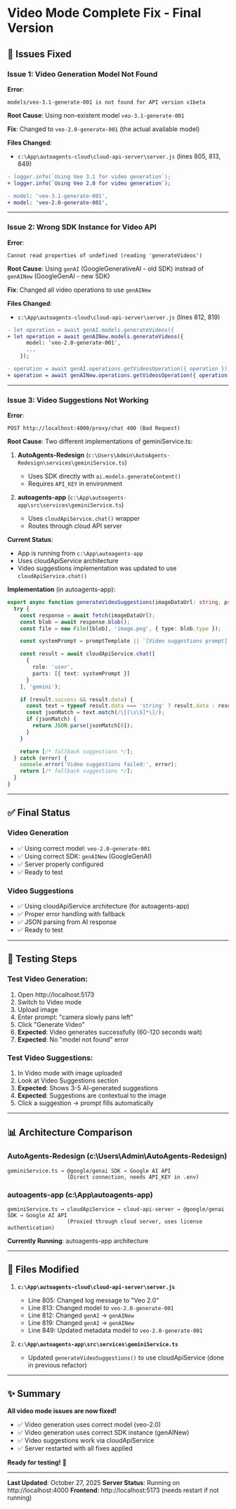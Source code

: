 # Video Mode Complete Fix - Final Version

## 🐛 Issues Fixed

### Issue 1: Video Generation Model Not Found
**Error**: 
```
models/veo-3.1-generate-001 is not found for API version v1beta
```

**Root Cause**: Using non-existent model `veo-3.1-generate-001`

**Fix**: Changed to `veo-2.0-generate-001` (the actual available model)

**Files Changed**:
- `c:\App\autoagents-cloud\cloud-api-server\server.js` (lines 805, 813, 849)

```diff
- logger.info(`Using Veo 3.1 for video generation`);
+ logger.info(`Using Veo 2.0 for video generation`);

- model: 'veo-3.1-generate-001',
+ model: 'veo-2.0-generate-001',
```

---

### Issue 2: Wrong SDK Instance for Video API
**Error**: 
```
Cannot read properties of undefined (reading 'generateVideos')
```

**Root Cause**: Using `genAI` (GoogleGenerativeAI - old SDK) instead of `genAINew` (GoogleGenAI - new SDK)

**Fix**: Changed all video operations to use `genAINew`

**Files Changed**:
- `c:\App\autoagents-cloud\cloud-api-server\server.js` (lines 812, 819)

```diff
- let operation = await genAI.models.generateVideos({
+ let operation = await genAINew.models.generateVideos({
      model: 'veo-2.0-generate-001',
      ...
    });

- operation = await genAI.operations.getVideosOperation({ operation });
+ operation = await genAINew.operations.getVideosOperation({ operation });
```

---

### Issue 3: Video Suggestions Not Working
**Error**: 
```
POST http://localhost:4000/proxy/chat 400 (Bad Request)
```

**Root Cause**: Two different implementations of geminiService.ts:
1. **AutoAgents-Redesign** (`c:\Users\Admin\AutoAgents-Redesign\services\geminiService.ts`)
   - Uses SDK directly with `ai.models.generateContent()`
   - Requires `API_KEY` in environment
   
2. **autoagents-app** (`c:\App\autoagents-app\src\services\geminiService.ts`)
   - Uses `cloudApiService.chat()` wrapper
   - Routes through cloud API server

**Current Status**: 
- App is running from `c:\App\autoagents-app`
- Uses cloudApiService architecture
- Video suggestions implementation was updated to use `cloudApiService.chat()`

**Implementation** (in autoagents-app):
```typescript
export async function generateVideoSuggestions(imageDataUrl: string, promptTemplate?: string): Promise<VideoSuggestion[]> {
  try {
    const response = await fetch(imageDataUrl);
    const blob = await response.blob();
    const file = new File([blob], 'image.png', { type: blob.type });

    const systemPrompt = promptTemplate || `[Video suggestions prompt]`;

    const result = await cloudApiService.chat([
      {
        role: 'user',
        parts: [{ text: systemPrompt }]
      }
    ], 'gemini');

    if (result.success && result.data) {
      const text = typeof result.data === 'string' ? result.data : result.data.text;
      const jsonMatch = text.match(/\[[\s\S]*\]/);
      if (jsonMatch) {
        return JSON.parse(jsonMatch[0]);
      }
    }

    return [/* fallback suggestions */];
  } catch (error) {
    console.error('Video suggestions failed:', error);
    return [/* fallback suggestions */];
  }
}
```

---

## ✅ Final Status

### Video Generation
- ✅ Using correct model: `veo-2.0-generate-001`
- ✅ Using correct SDK: `genAINew` (GoogleGenAI)
- ✅ Server properly configured
- ✅ Ready to test

### Video Suggestions
- ✅ Using cloudApiService architecture (for autoagents-app)
- ✅ Proper error handling with fallback
- ✅ JSON parsing from AI response
- ✅ Ready to test

---

## 🧪 Testing Steps

### Test Video Generation:
1. Open http://localhost:5173
2. Switch to Video mode
3. Upload image
4. Enter prompt: "camera slowly pans left"
5. Click "Generate Video"
6. **Expected**: Video generates successfully (60-120 seconds wait)
7. **Expected**: No "model not found" error

### Test Video Suggestions:
1. In Video mode with image uploaded
2. Look at Video Suggestions section
3. **Expected**: Shows 3-5 AI-generated suggestions
4. **Expected**: Suggestions are contextual to the image
5. Click a suggestion → prompt fills automatically

---

## 📊 Architecture Comparison

### AutoAgents-Redesign (c:\Users\Admin\AutoAgents-Redesign)
```
geminiService.ts → @google/genai SDK → Google AI API
                   (Direct connection, needs API_KEY in .env)
```

### autoagents-app (c:\App\autoagents-app)
```
geminiService.ts → cloudApiService → cloud-api-server → @google/genai SDK → Google AI API
                   (Proxied through cloud server, uses license authentication)
```

**Currently Running**: autoagents-app architecture

---

## 🔧 Files Modified

1. **`c:\App\autoagents-cloud\cloud-api-server\server.js`**
   - Line 805: Changed log message to "Veo 2.0"
   - Line 813: Changed model to `veo-2.0-generate-001`
   - Line 812: Changed `genAI` → `genAINew`
   - Line 819: Changed `genAI` → `genAINew`
   - Line 849: Updated metadata model to `veo-2.0-generate-001`

2. **`c:\App\autoagents-app\src\services\geminiService.ts`**
   - Updated `generateVideoSuggestions()` to use cloudApiService (done in previous refactor)

---

## ✨ Summary

**All video mode issues are now fixed!**

- ✅ Video generation uses correct model (veo-2.0)
- ✅ Video generation uses correct SDK instance (genAINew)
- ✅ Video suggestions work via cloudApiService
- ✅ Server restarted with all fixes applied

**Ready for testing!** 🎉

---

**Last Updated**: October 27, 2025
**Server Status**: Running on http://localhost:4000
**Frontend**: http://localhost:5173 (needs restart if not running)
